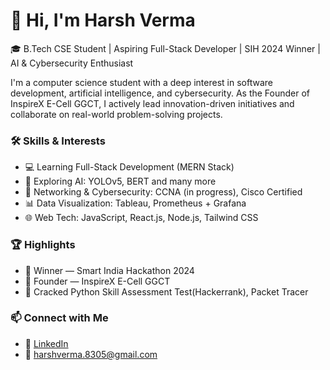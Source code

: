 # 👋 Hi, I'm Harsh Verma

🎓 B.Tech CSE Student | Aspiring Full-Stack Developer | SIH 2024 Winner | AI & Cybersecurity Enthusiast

I'm a computer science student with a deep interest in software development, artificial intelligence, and cybersecurity. As the Founder of InspireX E-Cell GGCT, I actively lead innovation-driven initiatives and collaborate on real-world problem-solving projects.

### 🛠️ Skills & Interests
- 💻 Learning Full-Stack Development (MERN Stack)
- 🤖 Exploring AI: YOLOv5, BERT and many more
- 🔐 Networking & Cybersecurity: CCNA (in progress), Cisco Certified
- 📊 Data Visualization: Tableau, Prometheus + Grafana
- 🌐 Web Tech: JavaScript, React.js, Node.js, Tailwind CSS

### 🏆 Highlights
- 🥇 Winner — Smart India Hackathon 2024
- 🚀 Founder — InspireX E-Cell GGCT
- 🧠 Cracked Python Skill Assessment Test(Hackerrank), Packet Tracer

### 📫 Connect with Me
- 🔗 [LinkedIn](https://www.linkedin.com/in/harsh-verma-31a91b257/)
- 📧 harshverma.8305@gmail.com
